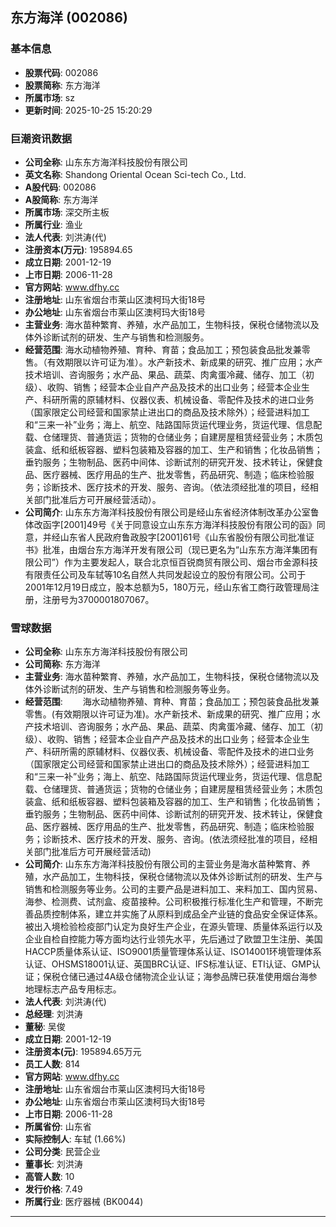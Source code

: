 ## 东方海洋 (002086)

### 基本信息

- **股票代码**: 002086
- **股票简称**: 东方海洋
- **所属市场**: sz
- **更新时间**: 2025-10-25 15:20:29

### 巨潮资讯数据

- **公司全称**: 山东东方海洋科技股份有限公司
- **英文名称**: Shandong Oriental Ocean Sci-tech Co., Ltd.
- **A股代码**: 002086
- **A股简称**: 东方海洋
- **所属市场**: 深交所主板
- **所属行业**: 渔业
- **法人代表**: 刘洪涛(代)
- **注册资本(万元)**: 195894.65
- **成立日期**: 2001-12-19
- **上市日期**: 2006-11-28
- **官方网站**: www.dfhy.cc
- **注册地址**: 山东省烟台市莱山区澳柯玛大街18号
- **办公地址**: 山东省烟台市莱山区澳柯玛大街18号
- **主营业务**: 海水苗种繁育、养殖，水产品加工，生物科技，保税仓储物流以及体外诊断试剂的研发、生产与销售和检测服务。
- **经营范围**: 海水动植物养殖、育种、育苗；食品加工；预包装食品批发兼零售。（有效期限以许可证为准）。水产新技术、新成果的研究、推广应用；水产技术培训、咨询服务；水产品、果品、蔬菜、肉禽蛋冷藏、储存、加工（初级）、收购、销售；经营本企业自产产品及技术的出口业务；经营本企业生产、科研所需的原辅材料、仪器仪表、机械设备、零配件及技术的进口业务（国家限定公司经营和国家禁止进出口的商品及技术除外）；经营进料加工和“三来一补”业务；海上、航空、陆路国际货运代理业务，货运代理、信息配载、仓储理货、普通货运；货物的仓储业务；自建房屋租赁经营业务；木质包装盒、纸和纸板容器、塑料包装箱及容器的加工、生产和销售；化妆品销售；垂钓服务；生物制品、医药中间体、诊断试剂的研究开发、技术转让，保健食品、医疗器械、医疗用品的生产、批发零售，药品研究、制造；临床检验服务；诊断技术、医疗技术的开发、服务、咨询。（依法须经批准的项目，经相关部门批准后方可开展经营活动）。
- **公司简介**: 山东东方海洋科技股份有限公司是经山东省经济体制改革办公室鲁体改函字[2001]49号《关于同意设立山东东方海洋科技股份有限公司的函》同意，并经山东省人民政府鲁政股字[2001]61号《山东省股份有限公司批准证书》批准，由烟台东方海洋开发有限公司（现已更名为“山东东方海洋集团有限公司”）作为主要发起人，联合北京恒百锐商贸有限公司、烟台市金源科技有限责任公司及车轼等10名自然人共同发起设立的股份有限公司。公司于2001年12月19日成立，股本总额为5，180万元，经山东省工商行政管理局注册，注册号为3700001807067。

### 雪球数据

- **公司全称**: 山东东方海洋科技股份有限公司
- **公司简称**: 东方海洋
- **主营业务**: 海水苗种繁育、养殖，水产品加工，生物科技，保税仓储物流以及体外诊断试剂的研发、生产与销售和检测服务等业务。
- **经营范围**: 　　海水动植物养殖、育种、育苗；食品加工；预包装食品批发兼零售。(有效期限以许可证为准)。水产新技术、新成果的研究、推广应用；水产技术培训、咨询服务；水产品、果品、蔬菜、肉禽蛋冷藏、储存、加工（初级）、收购、销售；经营本企业自产产品及技术的出口业务；经营本企业生产、科研所需的原辅材料、仪器仪表、机械设备、零配件及技术的进口业务（国家限定公司经营和国家禁止进出口的商品及技术除外）；经营进料加工和“三来一补”业务；海上、航空、陆路国际货运代理业务，货运代理、信息配载、仓储理货、普通货运；货物的仓储业务；自建房屋租赁经营业务；木质包装盒、纸和纸板容器、塑料包装箱及容器的加工、生产和销售；化妆品销售；垂钓服务；生物制品、医药中间体、诊断试剂的研究开发、技术转让，保健食品、医疗器械、医疗用品的生产、批发零售，药品研究、制造；临床检验服务；诊断技术、医疗技术的开发、服务、咨询。(依法须经批准的项目，经相关部门批准后方可开展经营活动)
- **公司简介**: 山东东方海洋科技股份有限公司的主营业务是海水苗种繁育、养殖，水产品加工，生物科技，保税仓储物流以及体外诊断试剂的研发、生产与销售和检测服务等业务。公司的主要产品是进料加工、来料加工、国内贸易、海参、检测费、试剂盒、疫苗接种。公司积极推行标准化生产和管理，不断完善品质控制体系，建立并实施了从原料到成品全产业链的食品安全保证体系。被出入境检验检疫部门认定为良好生产企业，在源头管理、质量体系运行以及企业自检自控能力等方面均达行业领先水平，先后通过了欧盟卫生注册、美国HACCP质量体系认证、ISO9001质量管理体系认证、ISO14001环境管理体系认证、OHSMS18001认证、英国BRC认证、IFS标准认证、ETI认证、GMP认证；保税仓储已通过4A级仓储物流企业认证；海参品牌已获准使用烟台海参地理标志产品专用标志。
- **法人代表**: 刘洪涛(代)
- **总经理**: 刘洪涛
- **董秘**: 吴俊
- **成立日期**: 2001-12-19
- **注册资本(元)**: 195894.65万元
- **员工人数**: 814
- **官方网站**: www.dfhy.cc
- **注册地址**: 山东省烟台市莱山区澳柯玛大街18号
- **办公地址**: 山东省烟台市莱山区澳柯玛大街18号
- **上市日期**: 2006-11-28
- **所属省份**: 山东省
- **实际控制人**: 车轼 (1.66%)
- **公司分类**: 民营企业
- **董事长**: 刘洪涛
- **高管人数**: 10
- **发行价格**: 7.49
- **所属行业**: 医疗器械 (BK0044)

---
